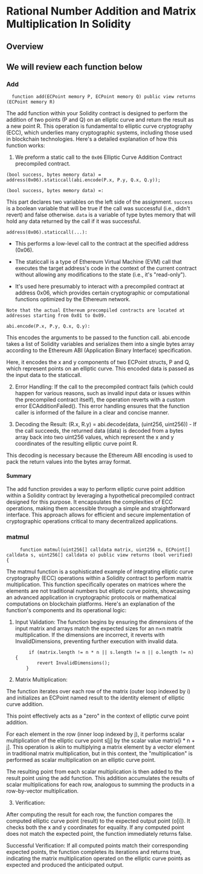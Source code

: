 # Rational Number Addition and Matrix Multiplication In Solidity 

## Overview


## We will review each function below

### Add

```solidity 
  function add(ECPoint memory P, ECPoint memory Q) public view returns (ECPoint memory R)
```

The add function within your Solidity contract is designed to perform the addition of two points (P and Q) on an elliptic curve and return the result as a new point R. This operation is fundamental to elliptic curve cryptography (ECC), which underlies many cryptographic systems, including those used in blockchain technologies. Here's a detailed explanation of how this function works:

1. We preform a static call to the `0x06` Elliptic Curve Addition Contract precompiled contract.

`(bool success, bytes memory data) = address(0x06).staticcall(abi.encode(P.x, P.y, Q.x, Q.y));`


`(bool success, bytes memory data) =:` 

This part declares two variables on the left side of the assignment. 
`success` is a boolean variable that will be true if the call was successful (i.e., didn't revert) and false otherwise. 
`data` is a variable of type bytes memory that will hold any data returned by the call if it was successful.

`address(0x06).staticcall(...):` 

* This performs a low-level call to the contract at the specified address (0x06). 

* The staticcall is a type of Ethereum Virtual Machine (EVM) call that executes the target address's code in the context of the current contract without allowing any modifications to the state (i.e., it's "read-only"). 

* It's used here presumably to interact with a precompiled contract at address 0x06, which provides certain cryptographic or computational functions optimized by the Ethereum network. 

```
Note that the actual Ethereum precompiled contracts are located at addresses starting from 0x01 to 0x09.
```

`abi.encode(P.x, P.y, Q.x, Q.y):` 

This encodes the arguments to be passed to the function call. abi.encode takes a list of Solidity variables and serializes them into a single bytes array according to the Ethereum ABI (Application Binary Interface) specification. 

Here, it encodes the x and y components of two ECPoint structs, P and Q, which represent points on an elliptic curve. 
This encoded data is passed as the input data to the staticcall.


2. Error Handling: If the call to the precompiled contract fails (which could happen for various reasons, such as invalid input data or issues within the precompiled contract itself), the operation reverts with a custom error ECAdditionFailed(). 
    This error handling ensures that the function caller is informed of the failure in a clear and concise manner.

3. Decoding the Result: (R.x, R.y) = abi.decode(data, (uint256, uint256)) - If the call succeeds, the returned data (data) is decoded from a bytes array back into two uint256 values, which represent the x and y coordinates of the resulting elliptic curve point R. 

This decoding is necessary because the Ethereum ABI encoding is used to pack the return values into the bytes array format.

#### Summary
The add function provides a way to perform elliptic curve point addition within a Solidity contract by leveraging a hypothetical precompiled contract designed for this purpose. It encapsulates the complexities of ECC operations, making them accessible through a simple and straightforward interface. This approach allows for efficient and secure implementation of cryptographic operations critical to many decentralized applications.

### matmul 

```solidity
     function matmul(uint256[] calldata matrix, uint256 n, ECPoint[] calldata s, uint256[] calldata o) public view returns (bool verified) {
```

The matmul function is a sophisticated example of integrating elliptic curve cryptography (ECC) operations within a Solidity contract to perform matrix multiplication. This function specifically operates on matrices where the elements are not traditional numbers but elliptic curve points, showcasing an advanced application in cryptographic protocols or mathematical computations on blockchain platforms. Here's an explanation of the function's components and its operational logic:

1. Input Validation: The function begins by ensuring the dimensions of the input matrix and arrays match the expected sizes for an n×n matrix multiplication. If the dimensions are incorrect, it reverts with InvalidDimensions, preventing further execution with invalid data.
    ```solidity
         if (matrix.length != n * n || s.length != n || o.length != n) {
            revert InvalidDimensions();
        }
    ```

2. Matrix Multiplication:

The function iterates over each row of the matrix (outer loop indexed by i) and initializes an ECPoint named result to the identity element of elliptic curve addition. 

This point effectively acts as a "zero" in the context of elliptic curve point addition.

For each element in the row (inner loop indexed by j), it performs scalar multiplication of the elliptic curve point s[j] by the scalar value matrix[i * n + j]. This operation is akin to multiplying a matrix element by a vector element in traditional matrix multiplication, but in this context, the "multiplication" is performed as scalar multiplication on an elliptic curve point.

The resulting point from each scalar multiplication is then added to the result point using the add function. This addition accumulates the results of scalar multiplications for each row, analogous to summing the products in a row-by-vector multiplication.

3. Verification: 

After computing the result for each row, the function compares the computed elliptic curve point (result) to the expected output point (o[i]). 
It checks both the x and y coordinates for equality. If any computed point does not match the expected point, the function immediately returns false.

Successful Verification: If all computed points match their corresponding expected points, the function completes its iterations and returns true, indicating the matrix multiplication operated on the elliptic curve points as expected and produced the anticipated output.